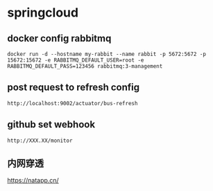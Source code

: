 # springcloud
## docker config rabbitmq
```
docker run -d --hostname my-rabbit --name rabbit -p 5672:5672 -p 15672:15672 -e RABBITMQ_DEFAULT_USER=root -e RABBITMQ_DEFAULT_PASS=123456 rabbitmq:3-management

```

## post request to refresh config
```
http://localhost:9002/actuator/bus-refresh
```

## github set webhook
```
http://XXX.XX/monitor
```

## 内网穿透
https://natapp.cn/
